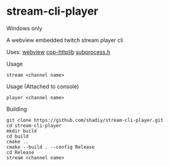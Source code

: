 # stream-cli-player
Windows only

A webview embedded twitch stream player cli

Uses:
[webview](https://github.com/webview/webview)
[cpp-httplib](https://github.com/yhirose/cpp-httplib)
[subprocess.h](https://github.com/sheredom/subprocess.h)

Usage
```
stream <channel name>
```

Usage (Attached to console)
```
player <channel name>
```

Building
```
git clone https://github.com/shadiy/stream-cli-player.git
cd stream-cli-player
mkdir build
cd build
cmake ..
cmake --build . --config Release
cd Release
stream <channel name>
```
